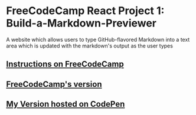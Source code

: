 # FreeCodeCamp React Project 1: Build-a-Markdown-Previewer
A website which allows users to type GitHub-flavored Markdown into a text area which is updated with the markdown's output as the user types


## [Instructions on FreeCodeCamp](https://www.freecodecamp.org/challenges/build-a-markdown-previewer)


## [FreeCodeCamp's version](https://codepen.io/freeCodeCamp/full/JXrLLE)
## [My Version hosted on CodePen](https://codepen.io/leonard92/pen/KQQpEE)
